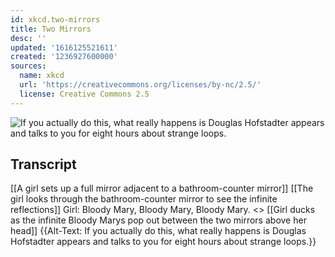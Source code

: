```yaml
---
id: xkcd.two-mirrors
title: Two Mirrors
desc: ''
updated: '1616125521611'
created: '1236927600000'
sources:
  name: xkcd
  url: 'https://creativecommons.org/licenses/by-nc/2.5/'
  license: Creative Commons 2.5
---
```

![If you actually do this, what really happens is Douglas Hofstadter appears and talks to you for eight hours about strange loops.](https://imgs.xkcd.com/comics/two_mirrors.png)

## Transcript
[[A girl sets up a full mirror adjacent to a bathroom-counter mirror]]
[[The girl looks through the bathroom-counter mirror to see the infinite reflections]]
Girl: Bloody Mary, Bloody Mary, Bloody Mary.
<<RAAGHHHHH>>
[[Girl ducks as the infinite Bloody Marys pop out between the two mirrors above her head]]
{{Alt-Text: If you actually do this, what really happens is Douglas Hofstadter appears and talks to you for eight hours about strange loops.}}
